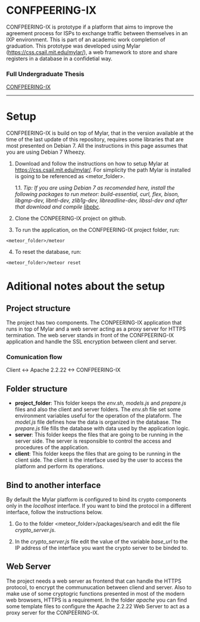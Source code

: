 # CONFPEERING-IX

CONFPEERING-IX is prototype if a platform that aims to improve the agreement process for ISPs to exchange traffic between themselves in an IXP environment. This is part of an academic work completion of graduation.
This prototype was developed using Mylar (https://css.csail.mit.edu/mylar/), a web framework to store and share registers in a database in a confidetial way.

### Full Undergraduate Thesis

[CONFPEERING-IX](https://lume.ufrgs.br/handle/10183/193315)
___

# Setup

CONFPEERING-IX is build on top of Mylar, that in the version available at the time of the last update of this repository, requires some libraries that are most presented on Debian 7. All the instructions in this page assumes that you are using Debian 7 Wheezy.

1. Download and follow the instructions on how to setup Mylar at https://css.csail.mit.edu/mylar/. For simplicity the path Mylar is installed is going to be referenced as <metor_folder>.
	
	1.1. _Tip: If you are using Debian 7 as recomended here, install the following packages to run meteor: build-essential, curl, flex, bison, libgmp-dev, libntl-dev, zlib1g-dev, libreadline-dev, libssl-dev and after that download and compile [libpbc](https://crypto.stanford.edu/pbc/)._

2. Clone the CONPEERING-IX project on github.

3. To run the application, on the CONFPEERING-IX project folder, run:
```shell
<meteor_folder>/meteor
```

4. To reset the database, run:
```shell
<meteor_folder>/meteor reset
```

# Aditional notes about the setup

## Project structure
The project has two components. The CONPEERING-IX application that runs in top of Mylar and a web server acting as a proxy server for HTTPS termination. The web server stands in front of the CONFPEERING-IX application and handle the SSL encryption between client and server.

### Comunication flow

Client <-> Apache 2.2.22 <-> CONFPEERING-IX

## Folder structure

* **project_folder**: This folder keeps the _env.sh_, _models.js_ and _prepare.js_ files and also the client and server folders.
The _env.sh_ file set some environment variables useful for the operation of the plataform. The _model.js_ file defines how the data is organized in the database. The _prepare.js_ file fills the database with data used by the application logic.
* **server**: This folder keeps the files that are going to be running in the server side. The server is responsible to control the access and procedures of the application.
* **client**: This folder keeps the files that are going to be running in the client side. The client is the interface used by the user to access the platform and perform its operations.

## Bind to another interface

By default the Mylar platform is configured to bind its crypto components only in the _localhost_ interface. If you want to bind the protocol in a different interface, follow  the instructions below.

1. Go to the folder <meteor_folder>/packages/search and edit the file _crypto_server.js_.

2. In the _crypto_server.js_ file edit the value of the variable *base_url* to the IP address of the interface you want the crypto server to be binded to.

## Web Server

The project needs a web server as frontend that can handle the HTTPS protocol, to encrypt the communucation between cliend and server. Also to make use of some cryptogric functions presented in most of the modern web browsers, HTTPS is a requirement.
In the folder _apache_ you can find some template files to configure the Apache 2.2.22 Web Server to act as a proxy server for the CONPEERING-IX.
